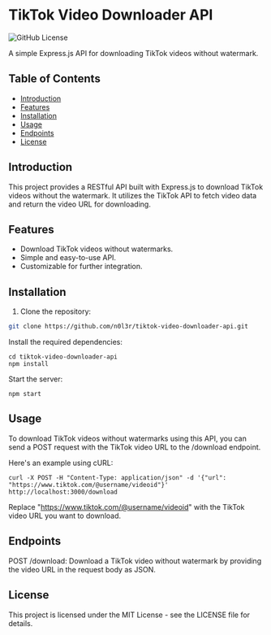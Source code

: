 # TikTok Video Downloader API

![GitHub License](https://img.shields.io/github/license/joenior/tiktok-downloader-api)

A simple Express.js API for downloading TikTok videos without watermark.

## Table of Contents

- [Introduction](#introduction)
- [Features](#features)
- [Installation](#installation)
- [Usage](#usage)
- [Endpoints](#endpoints)
- [License](#license)

## Introduction

This project provides a RESTful API built with Express.js to download TikTok videos without the watermark. It utilizes the TikTok API to fetch video data and return the video URL for downloading.

## Features

- Download TikTok videos without watermarks.
- Simple and easy-to-use API.
- Customizable for further integration.

## Installation

1. Clone the repository:

```bash
git clone https://github.com/n0l3r/tiktok-video-downloader-api.git
```

Install the required dependencies:

```
cd tiktok-video-downloader-api
npm install
```

Start the server:

```
npm start
```

## Usage

To download TikTok videos without watermarks using this API, you can send a POST request with the TikTok video URL to the /download endpoint.

Here's an example using cURL:

```
curl -X POST -H "Content-Type: application/json" -d '{"url": "https://www.tiktok.com/@username/videoid"}' http://localhost:3000/download
```

Replace "https://www.tiktok.com/@username/videoid" with the TikTok video URL you want to download.

## Endpoints

POST /download: Download a TikTok video without watermark by providing the video URL in the request body as JSON.

## License

This project is licensed under the MIT License - see the LICENSE file for details.
